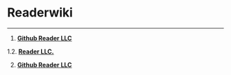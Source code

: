 # Readerwiki

---

1. **[Github Reader LLC](https://github.com/paguielng/Reader)**

1.2. **[Reader LLC.](https://paguielng.gitlab.io/Reader)**

2. **[Github Reader LLC](https://github.com/Reader-LLC)**